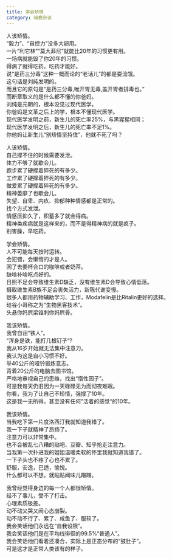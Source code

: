 ```yaml
---
title: 学会矫情
category: 骑鹿杂谈
---
```



人该矫情。<br>
“毅力”、“自控力”没多大卵用。<br>
一片“利它林”“莫大菲尼”就能比20年的习惯更有用。<br>
一场病就能毁了你20年的习惯。<br>
得病了就得吃药，吃药才能好。<br>
说“是药三分毒”这种一概而论的“老话儿”的都是耍流氓。<br>
这句话是刘纯发明的。<br>
而且它的原句是“是药三分毒,唯开胃无毒,盖开胃者排毒也。”<br>
而断章取义的是什么都不懂的你爸妈。<br>
刘纯是元朝的，根本没见过现代医学。<br>
你爸妈是文革之后上的学，根本不懂现代医学。<br>
现代医学发明之前，新生儿的死亡率25%，与黑猩猩相同；<br>
现代医学发明之后，新生儿的死亡率不足1%。<br>
你他妈让新生儿“别矫情坚持住”，他就不死了吗？

人该矫情。<br>
自己撑不住的时候需要发泄。<br>
体力不够了就歇会儿。<br>
跑步累了硬撑着猝死的有多少。<br>
工作累了硬撑着猝死的有多少。<br>
做爱累了硬撑着猝死的有多少。<br>
精神萎靡了也歇会儿。<br>
失望、自卑、内疚、抑郁种种情感都是正常的。<br>
找个方式发泄。<br>
情感压抑久了，积蓄多了就会得病。<br>
精神类疾病就是这样来的，而不是得精神病的就是疯子。<br>
别害臊，早吃药。<br>

学会矫情。<br>
人不可能每天按时运转。<br>
会犯错，会懒惰的才是人。<br>
困了去要杯合口的咖啡或者奶茶。<br>
缺啥补啥吃点好的。<br>
日照不足会导致维生素D缺乏，没有维生素D会导致心情低落。<br>
摄取维生素B族不足会丧失活力，新陈代谢变慢。<br>
很多人都用药物辅助学习、工作，Modafelin是比Ritalin更好的选择。<br>
硅谷小哥称之为“生物黑客技术”。<br>
头悬你妈屄梁锥刺你妈屄骨。<br>

我该矫情。<br>
我曾自诩“铁人”。<br>
“浑身是铁，能打几根钉子“?<br>
我从16岁开始就无法集中注意力。<br>
我认为这是自小习惯不好。<br>
举40公斤的哑铃锻炼意志。<br>
背着20公斤的电脑去图书馆。<br>
严格地审视自己的思维，找出“惰性因子”。<br>
可是我每天仍旧因为一天碌碌无为而彻夜难眠。<br>
你看，我为了让自己不矫情，强撑了10年。<br>
这是我一无所得，甚至没有任何”活着的感觉“的10年。<br>

我该矫情。<br>
当我吃下第一片度洛西汀我就知道我错了。<br>
我一下子就精神了昂扬了。<br>
注意力可以非常集中。<br>
也不会被乱七八糟的贴吧、豆瓣、知乎抢走注意力。<br>
当我第一次扑进我的姐姐温暖柔软的怀里我就知道我错了。<br>
一下子头也不疼了心也不累了。<br>
舒服，安逸，巴适，愉悦。<br>
什么都可以不想，就贴贴闻味儿蹭蹭。<br>

我曾经觉得身边的每一个人都很矫情。<br>
经不了事儿，受不了打击。<br>
心理素质极差。<br>
动不动又哭又闹心态崩裂。<br>
动不动不行了、累了、咸鱼了、服软了。<br>
我会笑话他们永远在“自我设限”。<br>
我会笑话他们是在平均线徘徊的99.5%“普通人”。<br>
我会笑话他们看着还凑合，实际上是正态分布的“鼓肚子”。<br>
可是这才是正常人类该有的样子。<br>